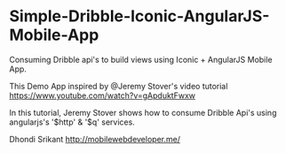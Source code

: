 Simple-Dribble-Iconic-AngularJS-Mobile-App
==========================================

Consuming Dribble api's to build views using Iconic + AngularJS Mobile App.

This Demo App inspired by @Jeremy Stover's video tutorial 
https://www.youtube.com/watch?v=gApduktFwxw

In this tutorial, Jeremy Stover shows how to consume Dribble Api's using angularjs's '$http' & '$q' services.

Dhondi Srikant
http://mobilewebdeveloper.me/